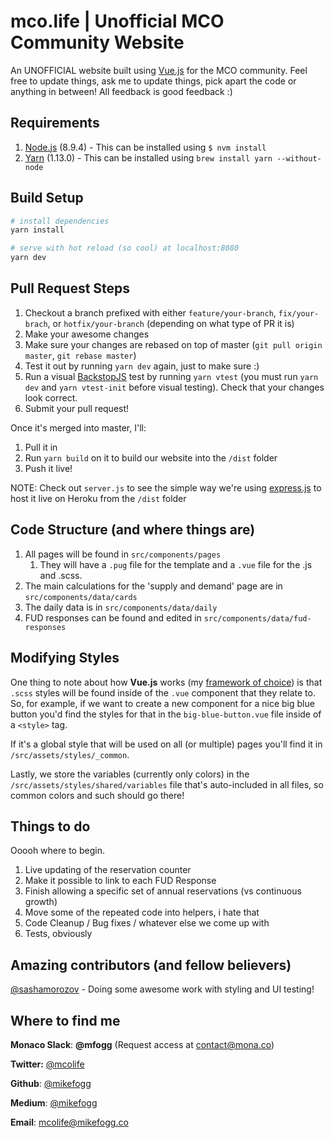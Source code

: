 # mco.life | Unofficial MCO Community Website

An UNOFFICIAL website built using [Vue.js](http://vuejs.org) for the MCO community. Feel free to update things, ask me to update things, pick apart the code or anything in between! All feedback is good feedback :)

## Requirements

1. [Node.js](nodejs.org) (8.9.4) - This can be installed using `$ nvm install`
2. [Yarn](https://yarnpkg.com) (1.13.0) - This can be installed using `brew install yarn --without-node`

## Build Setup

``` bash
# install dependencies
yarn install

# serve with hot reload (so cool) at localhost:8080
yarn dev
```

## Pull Request Steps

1. Checkout a branch prefixed with either `feature/your-branch`, `fix/your-brach`, or `hotfix/your-branch` (depending on what type of PR it is)
1. Make your awesome changes
1. Make sure your changes are rebased on top of master (`git pull origin master`, `git rebase master`)
1. Test it out by running `yarn dev` again, just to make sure :)
1. Run a visual [BackstopJS](https://github.com/garris/BackstopJS) test by running `yarn vtest` (you must run `yarn dev` and `yarn vtest-init` before visual testing). Check that your changes look correct.
1. Submit your pull request!

Once it's merged into master, I'll:

1. Pull it in
1. Run `yarn build` on it to build our website into the `/dist` folder
1. Push it live!

NOTE: Check out `server.js` to see the simple way we're using [express.js](http://expressjs.com) to host it live on Heroku from the `/dist` folder

## Code Structure (and where things are)

1. All pages will be found in `src/components/pages`
	1. They will have a `.pug` file for the template and a `.vue` file for the .js and .scss.
1. The main calculations for the 'supply and demand' page are in `src/components/data/cards`
1. The daily data is in `src/components/data/daily`
1. FUD responses can be found and edited in `src/components/data/fud-responses`

## Modifying Styles

One thing to note about how **Vue.js** works (my [framework of choice](https://medium.com/ground-signal-engineering/moving-to-vue-js-part-1-105727c68dfa)) is that `.scss` styles will be found inside of the `.vue` component that they relate to. So, for example, if we want to create a new component for a nice big blue button you'd find the styles for that in the `big-blue-button.vue` file inside of a `<style>` tag.

If it's a global style that will be used on all (or multiple) pages you'll find it in `/src/assets/styles/_common`.

Lastly, we store the variables (currently only colors) in the `/src/assets/styles/shared/variables` file that's auto-included in all files, so common colors and such should go there!

## Things to do

Ooooh where to begin.

1. Live updating of the reservation counter
1. Make it possible to link to each FUD Response
1. Finish allowing a specific set of annual reservations (vs continuous growth)
1. Move some of the repeated code into helpers, i hate that
1. Code Cleanup / Bug fixes / whatever else we come up with
1. Tests, obviously

## Amazing contributors (and fellow believers)

[@sashamorozov](https://github.com/sashamorozov) - Doing some awesome work with styling and UI testing!

## Where to find me

**Monaco Slack**: **@mfogg** (Request access at [contact@mona.co](contact@mona.co))

**Twitter:** [@mcolife](https://twitter.com/mcolife)

**Github**: [@mikefogg](github.com/mikefogg)

**Medium**: [@mikefogg](https://medium.com/@mikefogg)

**Email**: mcolife@mikefogg.co
